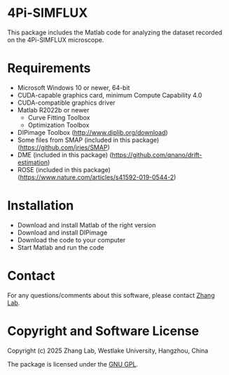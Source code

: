 # 4Pi-SIMFLUX
This package includes the Matlab code for analyzing the dataset recorded on the 4Pi-SIMFLUX microscope.

# Requirements
  - Microsoft Windows 10 or newer, 64-bit
  - CUDA-capable graphics card, minimum Compute Capability 4.0
  - CUDA-compatible graphics driver
  - Matlab R2022b or newer  
    - Curve Fitting Toolbox
    - Optimization Toolbox
  - DIPimage Toolbox (http://www.diplib.org/download)
  - Some files from SMAP (included in this package) (https://github.com/jries/SMAP)
  - DME (included in this package) (https://github.com/qnano/drift-estimation)
  - ROSE (included in this package) (https://www.nature.com/articles/s41592-019-0544-2) 
    
# Installation
  - Download and install Matlab of the right version 
  - Download and install DIPimage
  - Download the code to your computer
  - Start Matlab and run the code

# Contact
For any questions/comments about this software, please contact [Zhang Lab](zhanglab@westlake.edu.cn).

# Copyright and Software License
Copyright (c) 2025 Zhang Lab, Westlake University, Hangzhou, China

The package is licensed under the [GNU GPL](https://www.gnu.org/licenses/). 
